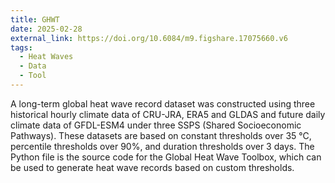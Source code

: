```yaml
---
title: GHWT
date: 2025-02-28
external_link: https://doi.org/10.6084/m9.figshare.17075660.v6
tags:
  - Heat Waves
  - Data
  - Tool
---
```


A long-term global heat wave record dataset was constructed using three historical hourly climate data of CRU-JRA, ERA5 and GLDAS and future daily climate data of GFDL-ESM4 under three SSPS (Shared Socioeconomic Pathways). These datasets are based on constant thresholds over 35 °C, percentile thresholds over 90%, and duration thresholds over 3 days. The Python file is the source code for the Global Heat Wave Toolbox, which can be used to generate heat wave records based on custom thresholds.

<!--more-->
